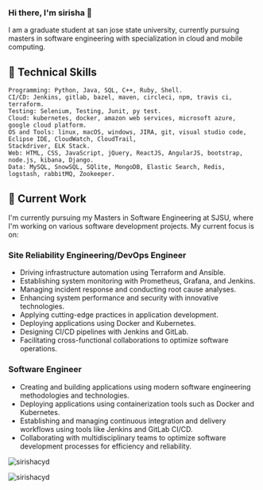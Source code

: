 
<!--
**sirishacyd/sirishacyd** is a ✨ _special_ ✨ repository because its `README.md` (this file) appears on your GitHub profile.

Here are some ideas to get you started:

- 🔭 I’m currently working on ...
- 🌱 I’m currently learning ...
- 👯 I’m looking to collaborate on ...
- 🤔 I’m looking for help with ...
- 💬 Ask me about ...
- 📫 How to reach me: ...
- 😄 Pronouns: ...
- ⚡ Fun fact: ...
-->

### Hi there, I'm sirisha 👋

I am a graduate student at san jose state university, currently pursuing masters in software engineering with specialization in cloud and mobile computing. 

<h3 align="center"></h3>

<h3 align="left"></h3>
<p align="left">
</p>

## 🌱 Technical Skills
```
Programming: Python, Java, SQL, C++, Ruby, Shell.
CI/CD: Jenkins, gitlab, bazel, maven, circleci, npm, travis ci, terraform.
Testing: Selenium, Testing, Junit, py test.
Cloud: kubernetes, docker, amazon web services, microsoft azure, google cloud platform.
OS and Tools: linux, macOS, windows, JIRA, git, visual studio code, Eclipse IDE, CloudWatch, CloudTrail,
Stackdriver, ELK Stack.
Web: HTML, CSS, JavaScript, jQuery, ReactJS, AngularJS, bootstrap, node.js, kibana, Django.
Data: MySQL, SnowSQL, SQlite, MongoDB, Elastic Search, Redis, logstash, rabbitMQ, Zookeeper.
```

## 🔭 Current Work
I'm currently pursuing my Masters in Software Engineering at SJSU, where I'm working on various software development projects. My current focus is on:

### Site Reliability Engineering/DevOps Engineer
* Driving infrastructure automation using Terraform and Ansible.
* Establishing system monitoring with Prometheus, Grafana, and Jenkins.
* Managing incident response and conducting root cause analyses.
* Enhancing system performance and security with innovative technologies.
* Applying cutting-edge practices in application development.
* Deploying applications using Docker and Kubernetes.
* Designing CI/CD pipelines with Jenkins and GitLab.
* Facilitating cross-functional collaborations to optimize software operations.

### Software Engineer
* Creating and building applications using modern software engineering methodologies and technologies.
* Deploying applications using containerization tools such as Docker and Kubernetes.
* Establishing and managing continuous integration and delivery workflows using tools like Jenkins and GitLab CI/CD.
* Collaborating with multidisciplinary teams to optimize software development processes for efficiency and reliability.

<p align="left"> <img src="https://komarev.com/ghpvc/?username=sirishacyd&label=Profile%20views&color=0e75b6&style=flat" alt="sirishacyd" /> </p>

<p><img align="center" src="https://github-readme-stats.vercel.app/api/top-langs?username=sirishacyd&show_icons=true&locale=en&layout=compact" alt="sirishacyd" </p>
